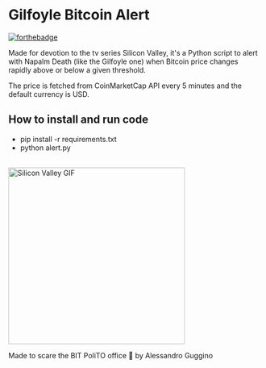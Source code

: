 # Gilfoyle Bitcoin Alert

[![forthebadge](https://forthebadge.com/images/badges/powered-by-black-magic.svg)](https://forthebadge.com)

Made for devotion to the tv series Silicon Valley, it's a Python script to alert with Napalm Death (like the Gilfoyle one) when Bitcoin price changes rapidly above or below a given threshold.

The price is fetched from CoinMarketCap API every 5 minutes and the default currency is USD.

## How to install and run code

- pip install -r requirements.txt
- python alert.py

<br>
<img src="https://github.com/alessandroguggino/GilfoyleBTCAlarm/blob/master/gif_gilfoyle.gif" width="350" title="Silicon Valley GIF">
<br>

Made to scare the BIT PoliTO office 👻 by Alessandro Guggino

  

